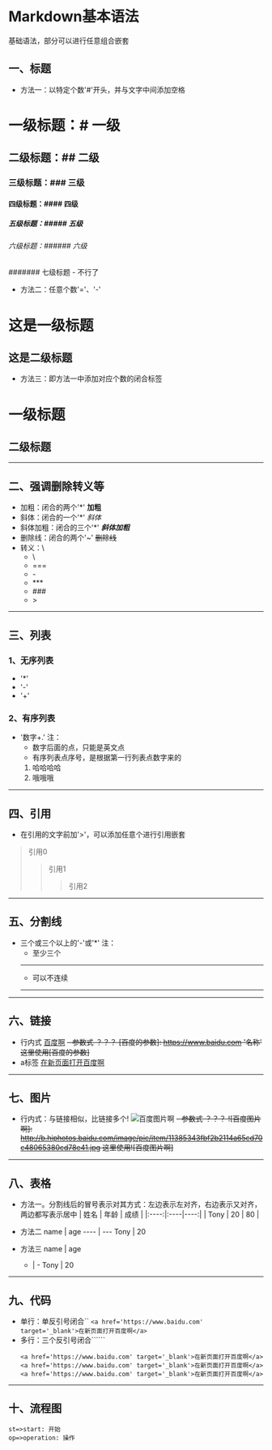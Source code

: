 Markdown基本语法
========================
基础语法，部分可以进行任意组合嵌套

## 一、标题

- 方法一：以特定个数'#'开头，并与文字中间添加空格
# 一级标题：# 一级
## 二级标题：## 二级
### 三级标题：### 三级
#### 四级标题：#### 四级
##### 五级标题：##### 五级
###### 六级标题：###### 六级
####### 七级标题    - 不行了

- 方法二：任意个数'='、'-'

这是一级标题
==========
这是二级标题
----------

- 方法三：即方法一中添加对应个数的闭合标签
# 一级标题 #
## 二级标题 ##

--------------------------------

## 二、强调删除转义等
- 加粗：闭合的两个'*'
    **加粗**
- 斜体：闭合的一个'*'
    *斜体*
- 斜体加粗：闭合的三个'*'
    ***斜体加粗***
- 删除线：闭合的两个'~'
    ~~删除线~~
- 转义：\
    - \\
    - \===
    - \-
    - \***
    - \###
    - \>

--------------------------------

## 三、列表
### 1、无序列表
- '*'
- '-'
- '+'

### 2、有序列表
- '数字+.' 
  注： 
  - 数字后面的点，只能是英文点
  - 有序列表点序号，是根据第一行列表点数字来的
  1. 哈哈哈哈
  2. 哦哦哦

--------------------------------

## 四、引用
- 在引用的文字前加'>'，可以添加任意个进行引用嵌套
> 引用0
> > 引用1
>>> 引用2

--------------------------------

## 五、分割线
- 三个或三个以上的'-'或'*'
  注：
  - 至少三个
  ---
  - 可以不连续
  - - - 

--------------------------------

## 六、链接
- 行内式
  [百度啊](https://www.baidu.com)
~~- 参数式 ？？？
[百度的参数]: https://www.baidu.com '名称'
这里使用[百度的参数]~~
- a标签
  <a href='https://www.baidu.com' target='_blank'>在新页面打开百度啊</a>

--------------------------------

## 七、图片
- 行内式：与链接相似，比链接多个!
  ![百度图片啊](http://b.hiphotos.baidu.com/image/pic/item/11385343fbf2b2114a65cd70c48065380cd78e41.jpg)
  ~~- 参数式 ？？？
  ![百度图片啊]: http://b.hiphotos.baidu.com/image/pic/item/11385343fbf2b2114a65cd70c48065380cd78e41.jpg
  这里使用![百度图片啊]~~

--------------------------------

## 八、表格
- 方法一。分割线后的冒号表示对其方式：左边表示左对齐，右边表示又对齐，两边都写表示居中
    | 姓名 | 年龄 | 成绩 |
    |:----:|:----|----:|
    | Tony | 20 | 80 |
- 方法二
  name | age
  ---- | ---
  Tony | 20

- 方法三
  name | age
  - | -
  Tony | 20

--------------------------------

## 九、代码
- 单行：单反引号闭合``
  `<a href='https://www.baidu.com' target='_blank'>在新页面打开百度啊</a>`
- 多行：三个反引号闭合``````
  ``` 这个地方可以写注释啊
  <a href='https://www.baidu.com' target='_blank'>在新页面打开百度啊</a>
  <a href='https://www.baidu.com' target='_blank'>在新页面打开百度啊</a>
  <a href='https://www.baidu.com' target='_blank'>在新页面打开百度啊</a>
  ```

--------------------------------

## 十、流程图
```flow
st=>start: 开始
op=>operation: 操作
```


